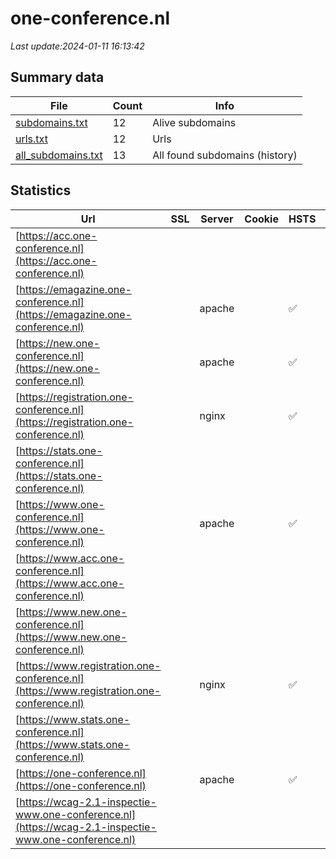 # one-conference.nl
*Last update:2024-01-11 16:13:42*
## Summary data
| File       | Count | Info |
|------------|-------|------|
|[subdomains.txt](/data/one-conference/subdomains.txt)|12|Alive subdomains|
|[urls.txt](/data/one-conference/urls.txt)|12|Urls|
|[all_subdomains.txt](/data/one-conference/all_subdomains.txt)|13|All found subdomains (history)|
## Statistics
| Url | SSL | Server | Cookie | HSTS | CSP | XFO | XXP | RP | Tech |
|------------|-------|------|------|------|------|------|------|------|------|
|[https://acc.one-conference.nl](https://acc.one-conference.nl)| | | | | | | |:white_check_mark: | |Apache HTTP Server H...| |
|[https://emagazine.one-conference.nl](https://emagazine.one-conference.nl)| |apache| |:white_check_mark: | |:warning: |:white_check_mark: | |:white_check_mark: | |:white_check_mark: | |Apache HTTP Server B...| |
|[https://new.one-conference.nl](https://new.one-conference.nl)| |apache| |:white_check_mark: | |:white_check_mark: | |:white_check_mark: | |:white_check_mark: | |Apache HTTP Server H...| |
|[https://registration.one-conference.nl](https://registration.one-conference.nl)| |nginx| |:white_check_mark: | |:warning: |:white_check_mark: | |:white_check_mark: | |:white_check_mark: | |HSTS Nginx Plesk| |
|[https://stats.one-conference.nl](https://stats.one-conference.nl)| | | | | | | |:white_check_mark: | |Apache HTTP Server H...| |
|[https://www.one-conference.nl](https://www.one-conference.nl)| |apache| |:white_check_mark: | |:white_check_mark: | |:white_check_mark: | |:white_check_mark: | |Apache HTTP Server H...| |
|[https://www.acc.one-conference.nl](https://www.acc.one-conference.nl)| | | | | | | |:white_check_mark: | |Apache HTTP Server H...| |
|[https://www.new.one-conference.nl](https://www.new.one-conference.nl)| | | | | | | |:white_check_mark: | |Apache HTTP Server H...| |
|[https://www.registration.one-conference.nl](https://www.registration.one-conference.nl)| |nginx| |:white_check_mark: | |:warning: |:white_check_mark: | |:white_check_mark: | |:white_check_mark: | |HSTS Nginx Plesk| |
|[https://www.stats.one-conference.nl](https://www.stats.one-conference.nl)| | | | | | | |:white_check_mark: | |Apache HTTP Server H...| |
|[https://one-conference.nl](https://one-conference.nl)| |apache| |:white_check_mark: | |:white_check_mark: | |:white_check_mark: | |:white_check_mark: | |Apache HTTP Server H...| |
|[https://wcag-2.1-inspectie-www.one-conference.nl](https://wcag-2.1-inspectie-www.one-conference.nl)| | | | | | | |:white_check_mark: | |Apache HTTP Server H...| |